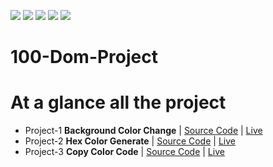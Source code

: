 ![](https://img.shields.io/github/license/mamutalib/100-Dom-Project)  ![](https://img.shields.io/github/stars/mamutalib/100-Dom-Project) ![](https://img.shields.io/github/forks/mamutalib/100-Dom-Project) ![](https://img.shields.io/github/issues/mamutalib/100-Dom-Project)
![](https://img.shields.io/github/repo-size/mamutalib/100-Dom-Project)
# 100-Dom-Project
# At a glance all the project
-  Project-1 **Background Color Change** | [Source Code](https://github.com/mamutalib/100-Dom-Project/tree/main/src/Change-Background-Color) | [Live](https://mamutalib.github.io/100-Dom-Project/src/Change-Background-Color)
- Project-2 **Hex Color Generate** | [Source Code](https://github.com/mamutalib/100-Dom-Project/tree/main/src/hexColorGenerate) | [Live](https://mamutalib.github.io/100-Dom-Project/src/hexColorGenerate/)
- Project-3 **Copy Color Code** | [Source Code](https://github.com/mamutalib/100-Dom-Project/tree/main/src/copyColorCode) | [Live](https://mamutalib.github.io/100-Dom-Project/src/copyColorCode/)